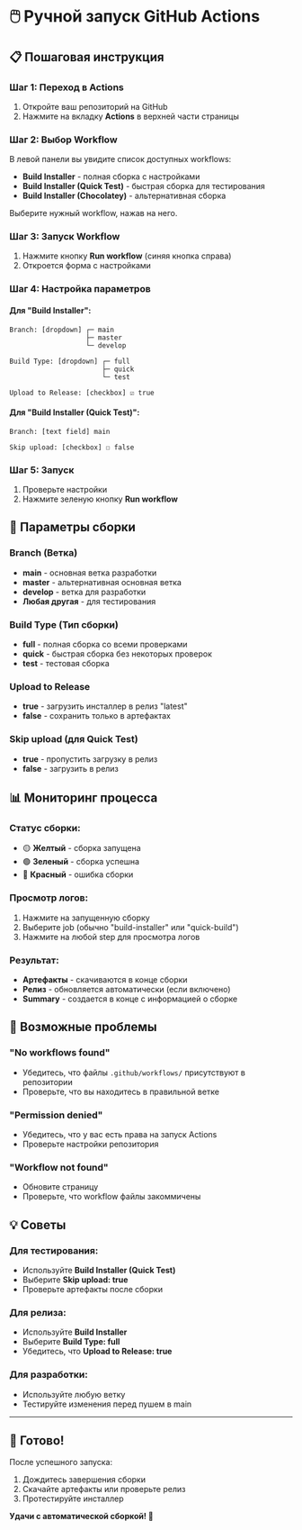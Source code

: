 # 🖱️ Ручной запуск GitHub Actions

## 📋 Пошаговая инструкция

### Шаг 1: Переход в Actions
1. Откройте ваш репозиторий на GitHub
2. Нажмите на вкладку **Actions** в верхней части страницы

### Шаг 2: Выбор Workflow
В левой панели вы увидите список доступных workflows:
- **Build Installer** - полная сборка с настройками
- **Build Installer (Quick Test)** - быстрая сборка для тестирования
- **Build Installer (Chocolatey)** - альтернативная сборка

Выберите нужный workflow, нажав на него.

### Шаг 3: Запуск Workflow
1. Нажмите кнопку **Run workflow** (синяя кнопка справа)
2. Откроется форма с настройками

### Шаг 4: Настройка параметров

#### Для "Build Installer":
```
Branch: [dropdown] ┌─ main
                   ├─ master  
                   └─ develop

Build Type: [dropdown] ┌─ full
                       ├─ quick
                       └─ test

Upload to Release: [checkbox] ☑️ true
```

#### Для "Build Installer (Quick Test)":
```
Branch: [text field] main

Skip upload: [checkbox] ☐ false
```

### Шаг 5: Запуск
1. Проверьте настройки
2. Нажмите зеленую кнопку **Run workflow**

## 🎯 Параметры сборки

### Branch (Ветка)
- **main** - основная ветка разработки
- **master** - альтернативная основная ветка
- **develop** - ветка для разработки
- **Любая другая** - для тестирования

### Build Type (Тип сборки)
- **full** - полная сборка со всеми проверками
- **quick** - быстрая сборка без некоторых проверок
- **test** - тестовая сборка

### Upload to Release
- **true** - загрузить инсталлер в релиз "latest"
- **false** - сохранить только в артефактах

### Skip upload (для Quick Test)
- **true** - пропустить загрузку в релиз
- **false** - загрузить в релиз

## 📊 Мониторинг процесса

### Статус сборки:
- 🟡 **Желтый** - сборка запущена
- 🟢 **Зеленый** - сборка успешна
- 🔴 **Красный** - ошибка сборки

### Просмотр логов:
1. Нажмите на запущенную сборку
2. Выберите job (обычно "build-installer" или "quick-build")
3. Нажмите на любой step для просмотра логов

### Результат:
- **Артефакты** - скачиваются в конце сборки
- **Релиз** - обновляется автоматически (если включено)
- **Summary** - создается в конце с информацией о сборке

## 🔧 Возможные проблемы

### "No workflows found"
- Убедитесь, что файлы `.github/workflows/` присутствуют в репозитории
- Проверьте, что вы находитесь в правильной ветке

### "Permission denied"
- Убедитесь, что у вас есть права на запуск Actions
- Проверьте настройки репозитория

### "Workflow not found"
- Обновите страницу
- Проверьте, что workflow файлы закоммичены

## 💡 Советы

### Для тестирования:
- Используйте **Build Installer (Quick Test)**
- Выберите **Skip upload: true**
- Проверьте артефакты после сборки

### Для релиза:
- Используйте **Build Installer**
- Выберите **Build Type: full**
- Убедитесь, что **Upload to Release: true**

### Для разработки:
- Используйте любую ветку
- Тестируйте изменения перед пушем в main

---

## 🎉 Готово!

После успешного запуска:
1. Дождитесь завершения сборки
2. Скачайте артефакты или проверьте релиз
3. Протестируйте инсталлер

**Удачи с автоматической сборкой! 🚀**
